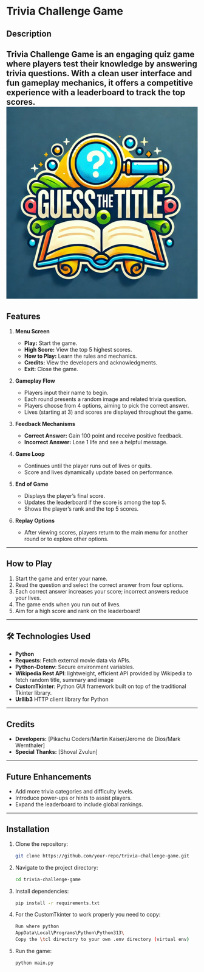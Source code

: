 # Trivia Challenge Game  

## Description  
**Trivia Challenge Game** is an engaging quiz game where players test their knowledge by answering trivia questions. With a clean user interface and fun gameplay mechanics, it offers a competitive experience with a leaderboard to track the top scores.  
![guess.png](guess.png)
---

## Features  
1. **Menu Screen**  
   - **Play:** Start the game.  
   - **High Score:** View the top 5 highest scores.  
   - **How to Play:** Learn the rules and mechanics.  
   - **Credits:** View the developers and acknowledgments.  
   - **Exit:** Close the game.  

2. **Gameplay Flow**  
   - Players input their name to begin.  
   - Each round presents a random image and related trivia question.  
   - Players choose from 4 options, aiming to pick the correct answer.  
   - Lives (starting at 3) and scores are displayed throughout the game.  

3. **Feedback Mechanisms**  
   - **Correct Answer:** Gain 100 point and receive positive feedback.  
   - **Incorrect Answer:** Lose 1 life and see a helpful message.  

4. **Game Loop**  
   - Continues until the player runs out of lives or quits.  
   - Score and lives dynamically update based on performance.  

5. **End of Game**  
   - Displays the player’s final score.  
   - Updates the leaderboard if the score is among the top 5.  
   - Shows the player’s rank and the top 5 scores.  

6. **Replay Options**  
   - After viewing scores, players return to the main menu for another round or to explore other options.

---

## How to Play  
1. Start the game and enter your name.  
2. Read the question and select the correct answer from four options.  
3. Each correct answer increases your score; incorrect answers reduce your lives.  
4. The game ends when you run out of lives.  
5. Aim for a high score and rank on the leaderboard!  

---

## 🛠️ Technologies Used  
- **Python**  
- **Requests**: Fetch external movie data via APIs.  
- **Python-Dotenv**: Secure environment variables.  
- **Wikipedia Rest API**:  lightweight, efficient API provided by Wikipedia to fetch random title, summary and image 
- **CustomTkinter**: Python GUI framework built on top of the traditional Tkinter library.
- **Urllib3**  HTTP client library for Python

---

## Credits  
- **Developers:** [Pikachu Coders/Martin Kaiser/Jerome de Dios/Mark Wernthaler]
- **Special Thanks:** [Shoval Zvulun]  

---

## Future Enhancements  
- Add more trivia categories and difficulty levels.  
- Introduce power-ups or hints to assist players.  
- Expand the leaderboard to include global rankings.  

---

## Installation  
1. Clone the repository:  
   ```bash
   git clone https://github.com/your-repo/trivia-challenge-game.git

2. Navigate to the project directory:  
   ```bash
   cd trivia-challenge-game

3. Install dependencies:  
   ```bash  
   pip install -r requirements.txt 

4. For the CustomTkinter to work properly you need to copy:  
   ```bash  
   Run where python
   AppData\Local\Programs\Python\Python313\
   Copy the \tcl directory to your own .env directory (virtual env)
   
5. Run the game: 
   ```bash
   python main.py
   



